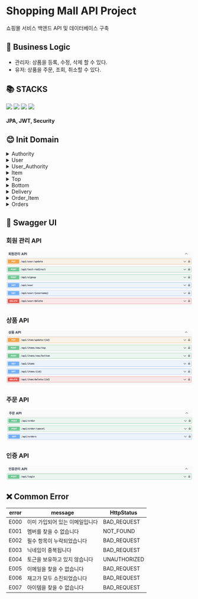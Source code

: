 <div><h1>Shopping Mall API Project</h1></div>

쇼핑몰 서비스 백앤드 API 및 데이터베이스 구축

<div><h2>💁 Business Logic</h2></div>

- 관리자: 상품을 등록, 수정, 삭제 할 수 있다.
- 유저: 상품을 주문, 조회, 취소할 수 있다.

<div><h2>📚 STACKS</h2></div>

<div> 
<img src="https://img.shields.io/badge/java-007396?style=for-the-badge&logo=java&logoColor=white">
<img src="https://img.shields.io/badge/spring-6DB33F?style=for-the-badge&logo=spring&logoColor=white">
<img src="https://img.shields.io/badge/github-181717?style=for-the-badge&logo=github&logoColor=white">
<img src="https://img.shields.io/badge/mysql-4479A1?style=for-the-badge&logo=mysql&logoColor=white">
</div>

#### JPA, JWT, Security
<div><h2>😊 Init Domain</h2></div>

<details>
<summary> Authority </summary>

![](image/Authority.png)
</details>

<details>
<summary> User </summary>

![](image/User.png)
</details>

<details>
<summary> User_Authority </summary>

![](image/User_Authority.png)
</details>

<details>
<summary> Item </summary>

![](image/Item.png)
</details>

<details>
<summary> Top </summary>

![](image/Top.png)
</details>

<details>
<summary> Bottom </summary>

![](image/Bottom.png)
</details>

<details>
<summary> Delivery </summary>

![](image/Delivery.png)
</details>

<details>
<summary> Order_Item </summary>

![](image/Order_Item.png)
</details>

<details>
<summary> Orders </summary>

![](image/Orders.png)
</details>

<div><h2>🤚 Swagger UI</h2></div>

### 회원 관리 API
![](image/swaggerUserApi.png)

### 상품 API
![](image/swaggerItemApi.png)

### 주문 API
![](image/swaggerOrderApi.png)

### 인증 API
![](image/swaggerAuthApi.png)


<div><h2> ❌ Common Error </h2></div>

| error | message           | HttpStatus   |
|-------|-------------------|--------------|
| E000  | 이미 가입되어 있는 이메일입니다 | BAD_REQUEST  |
| E001  | 멤버를 찾을 수 없습니다     | NOT_FOUND    |
| E002  | 필수 항목이 누락되었습니다    | BAD_REQUEST  |
| E003  | 닉네임이 중복됩니다        | BAD_REQUEST  |
| E004  | 토근을 보유하고 있지 않습니다  | UNAUTHORIZED |
| E005  | 이메일을 찾을 수 없습니다    | BAD_REQUEST  |
| E006  | 재고가 모두 소진되었습니다    | BAD_REQUEST  |
| E007  | 아이템을 찾을 수 없습니다    | BAD_REQUEST  |